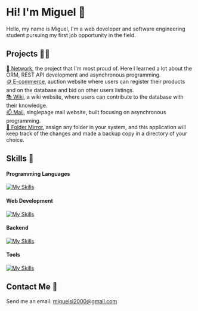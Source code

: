 # Hi! I'm Miguel 👋

Hello, my name is Miguel, I'm a web developer and software engineering student pursuing my first job opportunity in the field.


## Projects 👨‍💻

  [🔗 Network](https://github.com/Aeziren/social-network), the project that I'm most proud of. Here I learned a lot about the ORM, REST API development and asynchronous programming.   
  [🪙 E-commerce](https://github.com/Aeziren/e-commerce), auction website where users can register their products and on the database and bid on other users listings.     
  [📚 Wiki](https://github.com/Aeziren/wiki), a wiki website, where users can contribute to the database with their knowledge.    
  [📫 Mail](https://github.com/Aeziren/email), singlepage mail website, built focusing on asynchronous programming.    
  [💾 Folder Mirror](https://github.com/Aeziren/folder-mirror), assign any folder in your system, and this application will keep track of the changes and made a backup copy in a directory of your choice. 
 
## Skills 🎯
#### Programming Languages
[![My Skills](https://skillicons.dev/icons?i=js,python,c)](https://skillicons.dev)
#### Web Development
[![My Skills](https://skillicons.dev/icons?i=html,css,django,flask,bootstrap)](https://skillicons.dev)
#### Backend
[![My Skills](https://skillicons.dev/icons?i=sqlite,gcp)](https://skillicons.dev)
#### Tools
[![My Skills](https://skillicons.dev/icons?i=git,github,vscode,regex)](https://skillicons.dev)

## Contact Me 📩

Send me an email: miguelsl2000@gmail.com
